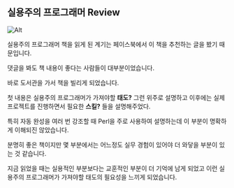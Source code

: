 ## 실용주의 프로그래머 Review
![Alt](https://raw.githubusercontent.com/thisisiron/blogger/master/images/%EC%BA%A1%EC%B2%98.PNG?token=AWOTeWNP-WEifTEFDKH1fORJE78wRqAMks5bgDtOwA%3D%3D)


실용주의 프로그래머 책을 읽게 된 계기는 페이스북에서 이 책을 추천하는 글을 봤기 때문입니다.

댓글을 봐도 책 내용이 좋다는 사람들이 대부분이었습니다.

바로 도서관을 가서 책을 빌리게 되었습니다.

첫 내용은 실용주의 프로그래머가 가져야할 **태도?** 그런 위주로 설명하고 이후에는 실제 프로젝트를 진행하면서 필요한 **스킬?** 들을 설명해주었다.

특히 자동 완성을 여러 번 강조할 때 Perl을 주로 사용하여 설명하는데 이 부분이 명확하게 이해되진 않았습니다.

분명히 좋은 책이지만 몇 부분에서는 어느정도 실무 경험이 있어야 더 와닿을 부분이 있는 것 같습니다.

지금 읽었을 때는 실용적인 부분보다는 교훈적인 부분이 더 기억에 남게 되었고 이런 실용주의 프로그래머가 가져야할 태도의 필요성을 느끼게 되었습니다.


<!--stackedit_data:
eyJoaXN0b3J5IjpbMTUxOTkyODE0NCw3Mjg3ODYwMjksLTIwNT
k5MjEwNTAsLTIwMjgyMjczMDEsLTE1MzEwOTI1NywtMjM0MjU5
ODAxLC0xNDMzOTAxNTQsLTcyMjAwMzUxMCwtOTU2MjY5NTUxXX
0=
-->